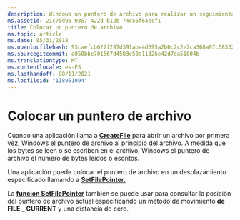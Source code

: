 ```yaml
---
description: Windows un puntero de archivo para realizar un seguimiento de los bytes leídos o escritos.
ms.assetid: 21c75d96-0357-422d-b12b-74c56f64ecf1
title: Colocar un puntero de archivo
ms.topic: article
ms.date: 05/31/2018
ms.openlocfilehash: 93caefcb622f297d391aba4d695a2b0c2c2e2ca368a97c68332862a7f8bfa8a1
ms.sourcegitcommit: e858bbe701567d4583c50a11326e42d7ea51804b
ms.translationtype: MT
ms.contentlocale: es-ES
ms.lasthandoff: 08/11/2021
ms.locfileid: "118951094"
---
```

# <a name="positioning-a-file-pointer"></a>Colocar un puntero de archivo

Cuando una aplicación llama a [**CreateFile**](/windows/desktop/api/FileAPI/nf-fileapi-createfilea) para abrir un archivo por primera vez, Windows el puntero de [archivo](file-pointers.md) al principio del archivo. A medida que los bytes se leen o se escriben en el archivo, Windows el puntero de archivo el número de bytes leídos o escritos.

Una aplicación puede colocar el puntero de archivo en un desplazamiento especificado llamando a [**SetFilePointer.**](/windows/desktop/api/FileAPI/nf-fileapi-setfilepointer)

La [**función SetFilePointer**](/windows/desktop/api/FileAPI/nf-fileapi-setfilepointer) también se puede usar para consultar la posición del puntero de archivo actual especificando un método de movimiento **de FILE \_ CURRENT** y una distancia de cero.

 

 



